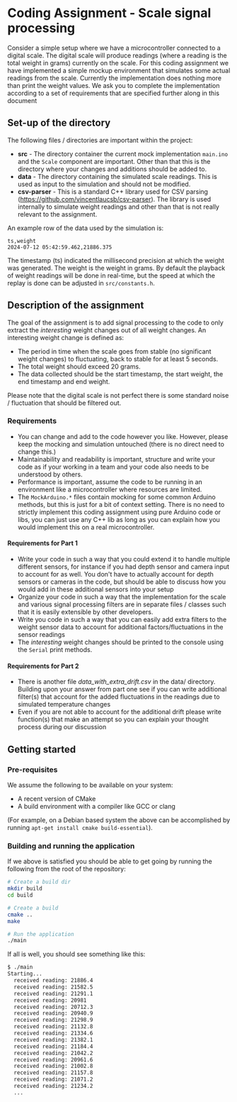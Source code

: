 # Coding Assignment - Scale signal processing

Consider a simple setup where we have a microcontroller connected to a digital scale. The digital
scale will produce readings (where a reading is the total weight in grams) currently on the scale.
For this coding assignment we have implemented a simple mockup environment that simulates some
actual readings from the scale. Currently the implementation does nothing more than print the weight
values. We ask you to complete the implementation according to a set of requirements that are
specified further along in this document

## Set-up of the directory

The following files / directories are important within the project:

* **src** - The directory container the current mock implementation `main.ino` and the `Scale`
  component are important. Other than that this is the directory where your changes and additions
  should be added to.
* **data** - The directory containing the simulated scale readings. This is used as input to the
  simulation and should not be modified.
* **csv-parser** - This is a standard C++ library used for CSV parsing
  (https://github.com/vincentlaucsb/csv-parser). The library is used internally to simulate weight
  readings and other than that is not really relevant to the assignment.

An example row of the data used by the simulation is:

```csv
ts,weight
2024-07-12 05:42:59.462,21886.375
```

The timestamp (ts) indicated the millisecond precision at which the weight was generated. The weight
is the weight in grams. By default the playback of weight readings will be done in real-time, but
the speed at which the replay is done can be adjusted in `src/constants.h`.

## Description of the assignment

The goal of the assignment is to add signal processing to the code to only extract the *interesting*
weight changes out of all weight changes. An interesting weight change is defined as:

* The period in time when the scale goes from stable (no significant weight changes) to fluctuating,
  back to stable for at least 5 seconds.
* The total weight should exceed 20 grams.
* The data collected should be the start timestamp, the start weight, the end timestamp and end
  weight.

Please note that the digital scale is not perfect there is some standard noise / fluctuation that
should be filtered out.

### Requirements
* You can change and add to the code however you like. However, please keep the mocking and
  simulation untouched (there is no direct need to change this.)
* Maintainability and readability is important, structure and write your code as if your working in
  a team and your code also needs to be understood by others.
* Performance is important, assume the code to be running in an environment like a microcontroller
  where resources are limited.
* The `MockArduino.*` files contain mocking for some common Arduino methods, but this is just for a
  bit of context setting. There is no need to strictly implement this coding assignment using pure
  Arduino code or libs, you can just use any C++ lib as long as you can explain how you would
  implement this on a real microcontroller.

#### Requirements for Part 1
* Write your code in such a way that you could extend it to handle multiple different sensors, for instance if you had depth sensor and camera input to account for as well. You don't have to actually account for depth sensors or cameras in the code, but should be able to discuss how you would add in these additional sensors into your setup
* Organize your code in such a way that the implementation for the scale and various signal processing filters are in separate files / classes such that it is easily extensible by other developers.
* Write you code in such a way that you can easily add extra filters to the weight sensor data to account for additional factors/fluctuations in the sensor readings
* The *interesting* weight changes should be printed to the console using the `Serial` print methods.

#### Requirements for Part 2
* There is another file *data_with_extra_drift.csv* in the data/ directory. Building upon your answer from part one see if you can write additional filter(s) that account for the added fluctuations in the readings due to simulated temperature changes
* Even if you are not able to account for the additional drift please write function(s) that make an attempt so you can explain your thought process during our discussion


## Getting started

### Pre-requisites
We assume the following to be available on your system:

* A recent version of CMake
* A build environment with a compiler like GCC or clang

(For example, on a Debian based system the above can be accomplished by running `apt-get install
cmake build-essential`).

### Building and running the application

If we above is satisfied you should be able to get going by running the following from the root of
the repository:

```bash
# Create a build dir
mkdir build
cd build

# Create a build
cmake ..
make

# Run the application
./main
```

If all is well, you should see something like this:

```bash
$ ./main 
Starting...
  received reading: 21886.4
  received reading: 21582.5
  received reading: 21291.1
  received reading: 20981
  received reading: 20712.3
  received reading: 20940.9
  received reading: 21298.9
  received reading: 21132.8
  received reading: 21334.6
  received reading: 21382.1
  received reading: 21184.4
  received reading: 21042.2
  received reading: 20961.6
  received reading: 21002.8
  received reading: 21157.8
  received reading: 21071.2
  received reading: 21234.2
  ...
```
